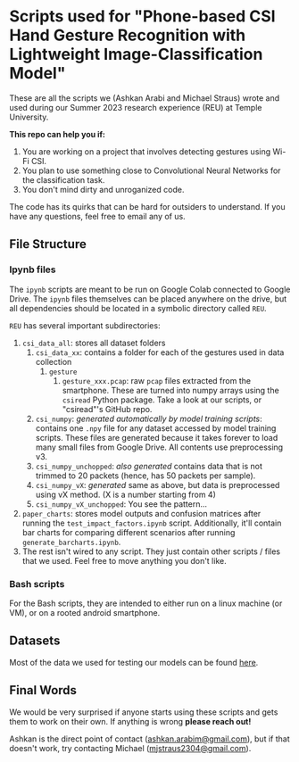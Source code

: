 # Scripts used for "Phone-based CSI Hand Gesture Recognition with Lightweight Image-Classification Model"

These are all the scripts we (Ashkan Arabi and Michael Straus) wrote and used during our Summer 2023 research experience (REU) at Temple University. 

**This repo can help you if:** 
1. You are working on a project that involves detecting gestures using Wi-Fi CSI.
2. You plan to use something close to Convolutional Neural Networks for the classification task.
3. You don't mind dirty and unroganized code.

The code has its quirks that can be hard for outsiders to understand. If you have any questions, feel free to email any of us. 

## File Structure
### Ipynb files
The `ipynb` scripts are meant to be run on Google Colab connected to Google Drive. The `ipynb` files themselves can be placed anywhere on the drive, but all dependencies should be located in a symbolic directory called `REU`. 

`REU` has several important subdirectories:
1. `csi_data_all`: stores all dataset folders
    1. `csi_data_xx`: contains a folder for each of the gestures used in data collection
        1. `gesture`
            1. `gesture_xxx.pcap`: raw `pcap` files extracted from the smartphone. These are turned into numpy arrays using the `csiread` Python package. Take a look at our scripts, or "csiread"'s GitHub repo.
    2. `csi_numpy`: *generated automatically by model training scripts*: contains one `.npy` file for any dataset accessed by model training scripts. These files are generated because it takes forever to load many small files from Google Drive. All contents use preprocessing v3.
    4. `csi_numpy_unchopped`: *also generated* contains data that is not trimmed to 20 packets (hence, has 50 packets per sample).
    5. `csi_numpy_vX`: *generated* same as above, but data is preprocessed using vX method. (X is a number starting from 4)
    6. `csi_numpy_vX_unchopped`: You see the pattern...
2. `paper_charts`: stores model outputs and confusion matrices after running the `test_impact_factors.ipynb` script. Additionally, it'll contain bar charts for comparing different scenarios after running `generate_barcharts.ipynb`.
3. The rest isn't wired to any script. They just contain other scripts / files that we used. Feel free to move anything you don't like.

### Bash scripts
For the Bash scripts, they are intended to either run on a linux machine (or VM), or on a rooted android smartphone.

## Datasets
Most of the data we used for testing our models can be found [here](https://www.kaggle.com/datasets/ashkanarabi/nexus-5-csi-hand-gestures).

## Final Words
We would be very surprised if anyone starts using these scripts and gets them to work on their own. If anything is wrong **please reach out!** 

Ashkan is the direct point of contact (ashkan.arabim@gmail.com), but if that doesn't work, try contacting Michael (mjstraus2304@gmail.com).
